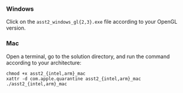 ### Windows
Click on the `asst2_windows_gl{2,3}.exe` file according to your OpenGL version.

### Mac
Open a terminal, go to the solution directory, and run the command according to your architecture:

```
chmod +x asst2_{intel,arm}_mac
xattr -d com.apple.quarantine asst2_{intel,arm}_mac
./asst2_{intel,arm}_mac
```